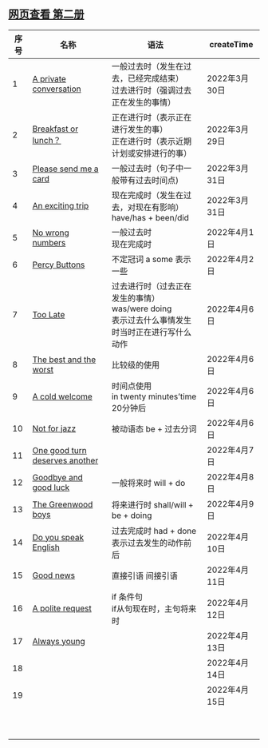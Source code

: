 



## [网页查看 第二册](https://chenmx08.github.io/new-concept-english.github.io/)

| 序号 | 名称                                                   | 语法                                                         | createTime    |
| ---- | ------------------------------------------------------ | ------------------------------------------------------------ | ------------- |
| 1    | [A private conversation](./新概念2/1/1.html)           | 一般过去时（发生在过去，已经完成结束）<br/>过去进行时（强调过去正在发生的事情） | 2022年3月30日 |
| 2    | [Breakfast or lunch？](./新概念2/2/2.html)             | 正在进行时（表示正在进行发生的事）<br/>正在进行时（表示近期计划或安排进行的事） | 2022年3月29日 |
| 3    | [Please send me a card](./新概念2/3/3.html)            | 一般过去时（句子中一般带有过去时间点)                        | 2022年3月31日 |
| 4    | [An exciting trip](./新概念2/4/4.html)                 | 现在完成时（发生在过去，对现在有影响）<br/>have/has + been/did | 2022年3月31日 |
| 5    | [No wrong numbers](./新概念2/5/5.html)                 | 一般过去时<br/>现在完成时                                    | 2022年4月1日  |
| 6    | [Percy Buttons](./新概念2/6/6.html)                    | 不定冠词 a some 表示一些                                     | 2022年4月2日  |
| 7    | [Too Late](./新概念2/7/7.html)                         | 过去进行时（过去正在发生的事情）<br/>was/were doing<br/> 表示过去什么事情发生时当时正在进行写什么动作 | 2022年4月6日  |
| 8    | [The best and the worst](./新概念2/8/8.html)           | 比较级的使用                                                 | 2022年4月6日  |
| 9    | [A cold welcome](./新概念2/9/9.html)                   | 时间点使用<br/>in twenty minutes’time 20分钟后               | 2022年4月6日  |
| 10   | [Not for jazz](./新概念2/10/10.html)                   | 被动语态 be + 过去分词                                       | 2022年4月6日  |
| 11   | [One good turn  deserves another](./新概念/11/11.html) |                                                              | 2022年4月7日  |
| 12   | [Goodbye  and good luck](./新概念2/12/12.html)         | 一般将来时 will  + do                                        | 2022年4月8日  |
| 13   | [The Greenwood  boys](./新概念2/13/13.html)            | 将来进行时 shall/will + be + doing                           | 2022年4月9日  |
| 14   | [Do you speak English](./新概念2/14/14.html)           | 过去完成时  had + done <br/>表示过去发生的动作前后           | 2022年4月10日 |
| 15   | [Good news](./新概念2/15/15.html)                      | 直接引语  间接引语                                           | 2022年4月11日 |
| 16   | [A polite request](./新概念2/16/16.html)               | if 条件句<br/>if从句现在时，主句将来时                       | 2022年4月12日 |
| 17   | [Always young](./新概念2/17/17.html)                   |                                                              | 2022年4月13日 |
| 18   |                                                        |                                                              | 2022年4月14日 |
| 19   |                                                        |                                                              | 2022年4月15日 |
|      |                                                        |                                                              |               |
|      |                                                        |                                                              |               |
|      |                                                        |                                                              |               |
|      |                                                        |                                                              |               |
|      |                                                        |                                                              |               |
|      |                                                        |                                                              |               |
|      |                                                        |                                                              |               |
|      |                                                        |                                                              |               |
|      |                                                        |                                                              |               |
|      |                                                        |                                                              |               |

 



